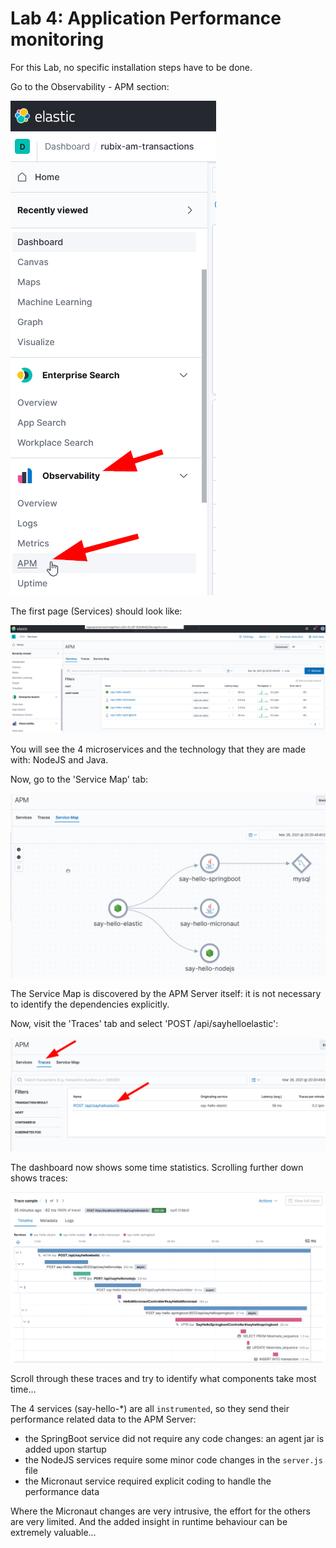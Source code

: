 # Lab 4: Application Performance monitoring

For this Lab, no specific installation steps have to be done.

Go to the Observability - APM section:

![Metrics - period select](img/apm_001.png)

The first page (Services) should look like:

![Metrics - period select](img/apm_002.png)

You will see the 4 microservices and the technology that they are made with: NodeJS and Java.

Now, go to the 'Service Map' tab:

![Metrics - period select](img/apm_003.png)

The Service Map is discovered by the APM Server itself: it is not necessary to identify the dependencies explicitly.

Now, visit the 'Traces' tab and select 'POST /api/sayhelloelastic':

![Metrics - period select](img/apm_004.png)

The dashboard now shows some time statistics. Scrolling further down shows traces:

![Metrics - period select](img/apm_005.png)

Scroll through these traces and try to identify what components take most time...

The 4 services (say-hello-*) are all `instrumented`, so they send their performance related data to the APM Server:
- the SpringBoot service did not require any code changes: an agent jar is added upon startup
- the NodeJS services require some minor code changes in the `server.js` file
- the Micronaut service required explicit coding to handle the performance data

Where the Micronaut changes are very intrusive, the effort for the others are very limited. And the added insight in runtime behaviour can be extremely valuable...


